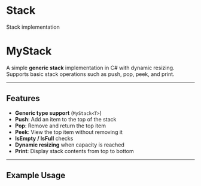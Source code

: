 # Stack
Stack implementation

# MyStack

A simple **generic stack** implementation in C# with dynamic resizing.  
Supports basic stack operations such as push, pop, peek, and print.

---

## Features

- **Generic type support** (`MyStack<T>`)  
- **Push**: Add an item to the top of the stack  
- **Pop**: Remove and return the top item  
- **Peek**: View the top item without removing it  
- **IsEmpty / IsFull** checks  
- **Dynamic resizing** when capacity is reached  
- **Print**: Display stack contents from top to bottom  

---

## Example Usage

```csharp

